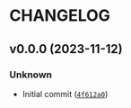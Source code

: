 # CHANGELOG



## v0.0.0 (2023-11-12)

### Unknown

* Initial commit ([`4f612a0`](https://github.com/Babarbitz/mpd-albumart/commit/4f612a0673b93982f4e61e2a40f063ea84209297))

